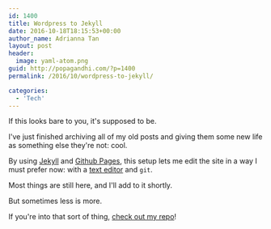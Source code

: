 ```yaml
---
id: 1400
title: Wordpress to Jekyll
date: 2016-10-18T18:15:53+00:00
author_name: Adrianna Tan
layout: post
header:
  image: yaml-atom.png
guid: http://popagandhi.com/?p=1400
permalink: /2016/10/wordpress-to-jekyll/

categories:
  - 'Tech'
---
```

If this looks bare to you, it's supposed to be.

I've just finished archiving all of my old posts and giving them some new life as something else they're not: cool.

By using [Jekyll](https://jekyllrb.com) and [Github Pages](https://pages.github.com), this setup lets me edit the site in a way I must prefer now: with a [text editor](https://atom.io) and `git`.

Most things are still here, and I'll add to it shortly.

But sometimes less is more.

If you're into that sort of thing, [check out my repo](https://github.com/skinnylatte/skinnylatte.github.io)!
